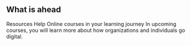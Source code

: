 ## What is ahead
Resources	Help
Online courses in your learning journey
In upcoming courses, you will learn more about how organizations and individuals go digital.
